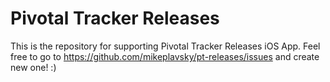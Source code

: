 # Pivotal Tracker Releases

This is the repository for supporting Pivotal Tracker Releases iOS App.
Feel free to go to https://github.com/mikeplavsky/pt-releases/issues and create new one! :)
